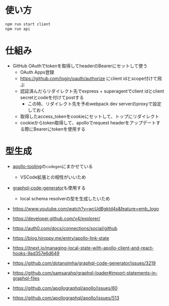 # 使い方

```bash
npm run start client
npm run api
```

# 仕組み
- GitHub OAuthでtokenを取得してheaderのBearerにセットして使う
  - OAuth Apps登録
  - https://github.com/login/oauth/authorize にclient idとscope付けて飛ぶ
  - 認証済んだらリダイレクト先でexpress + superagentでclient idとclient secretとcodeを付けてpostする
    - この時、リダイレクト先を予めwebpack dev serverのproxyで設定しておく
  - 取得したaccess_tokenをcookieにセットして、トップにリダイレクト
  - cookieからtoken取得して、apolloでrequest headerをアップデートする際にBearerにtokenを使用する

# 型生成
- [apollo-tooling](https://github.com/apollographql/apollo-tooling)の`codegen`にまかせている
  - VSCode拡張との相性がいいため
- [graphql\-code\-generator](https://github.com/dotansimha/graphql-code-generator)も使用する
  - local schema resolverの型を生成したいため

- https://www.youtube.com/watch?v=wcUdBgktd4s&feature=emb_logo
- https://developer.github.com/v4/explorer/
- https://auth0.com/docs/connections/social/github
- https://blog.hiroppy.me/entry/apollo-link-state
- https://itnext.io/managing-local-state-with-apollo-client-and-react-hooks-9ad357e6d649
- https://github.com/dotansimha/graphql-code-generator/issues/3219
- https://github.com/samsarahq/graphql-loader#import-statements-in-graphql-files
- https://github.com/apollographql/apollo/issues/60
- https://github.com/apollographql/apollo/issues/513
